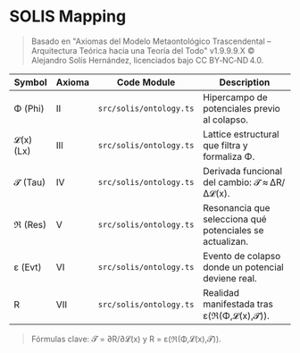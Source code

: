 # SOLIS Mapping

> Basado en "Axiomas del Modelo Metaontológico Trascendental – Arquitectura Teórica hacia una Teoría del Todo" v1.9.9.9.X © Alejandro Solís Hernández, licenciados bajo CC BY‑NC‑ND 4.0.

| Symbol | Axioma | Code Module | Description |
|--------|--------|-------------|-------------|
| Φ (Phi) | II | `src/solis/ontology.ts` | Hipercampo de potenciales previo al colapso. |
| 𝓛(x) (Lx) | III | `src/solis/ontology.ts` | Lattice estructural que filtra y formaliza Φ. |
| 𝓣 (Tau) | IV | `src/solis/ontology.ts` | Derivada funcional del cambio: 𝓣 ≈ ΔR/Δ𝓛(x). |
| ℜ (Res) | V | `src/solis/ontology.ts` | Resonancia que selecciona qué potenciales se actualizan. |
| ε (Evt) | VI | `src/solis/ontology.ts` | Evento de colapso donde un potencial deviene real. |
| R | VII | `src/solis/ontology.ts` | Realidad manifestada tras ε(ℜ(Φ,𝓛(x),𝓣)). |

> Fórmulas clave: 𝓣 = ∂R/∂𝓛(x) y R = ε(ℜ(Φ,𝓛(x),𝓣)).
